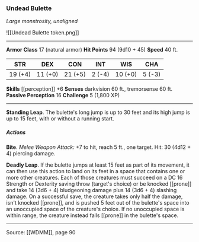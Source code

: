 ### Undead Bulette
_Large monstrosity, unaligned_

![[Undead Bulette token.png]]


---

**Armor Class** 17 (natural armor)
**Hit Points** 94 (9d10 + 45)
**Speed** 40 ft.

| STR     | DEX     | CON     | INT     | WIS     | CHA     |
|---------|---------|---------|---------|---------|---------|
| 19 (+4) | 11 (+0) | 21 (+5) | 2 (-4) | 10 (+0) | 5 (-3) |

**Skills** [[perception]] +6
**Senses** darkvision 60 ft., tremorsense 60 ft.
**Passive Perception** 16
**Challenge** 5 (1,800 XP)

---

**Standing Leap**. The bulette's long jump is up to 30 feet and its high jump is up to 15 feet, with or without a running start.

##### Actions
**Bite**. _Melee Weapon Attack:_ +7 to hit, reach 5 ft., one target. Hit: 30 (4d12 + 4) piercing damage.

**Deadly Leap**. If the bulette jumps at least 15 feet as part of its movement, it can then use this action to land on its feet in a space that contains one or more other creatures. Each of those creatures must succeed on a DC 16 Strength or Dexterity saving throw (target's choice) or be knocked [[prone]] and take 14 (3d6 + 4) bludgeoning damage plus 14 (3d6 + 4) slashing damage. On a successful save, the creature takes only half the damage, isn't knocked [[prone]], and is pushed 5 feet out of the bulette's space into an unoccupied space of the creature's choice. If no unoccupied space is within range, the creature instead falls [[prone]] in the bulette's space.


---

Source: [[WDMM]], page 90